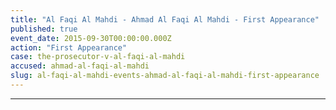 ```yaml
---
title: "Al Faqi Al Mahdi - Ahmad Al Faqi Al Mahdi - First Appearance"
published: true
event_date: 2015-09-30T00:00:00.000Z
action: "First Appearance"
case: the-prosecutor-v-al-faqi-al-mahdi
accused: ahmad-al-faqi-al-mahdi
slug: al-faqi-al-mahdi-events-ahmad-al-faqi-al-mahdi-first-appearance
---
```

---
